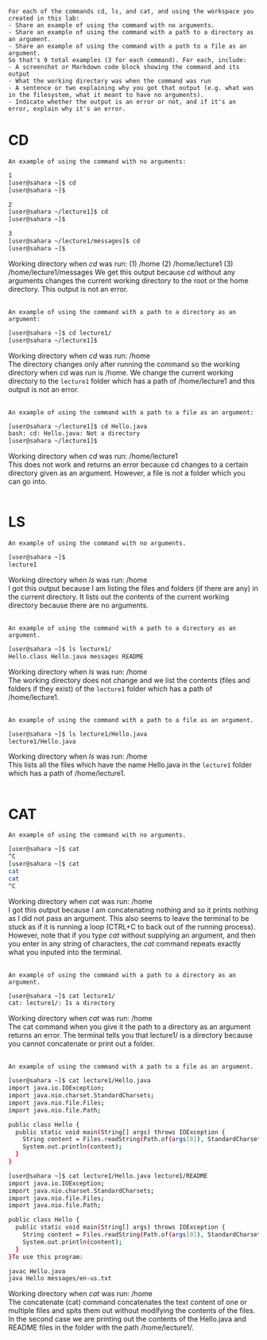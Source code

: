 ```
For each of the commands cd, ls, and cat, and using the workspace you created in this lab:
- Share an example of using the command with no arguments.
- Share an example of using the command with a path to a directory as an argument.
- Share an example of using the command with a path to a file as an argument.
So that's 9 total examples (3 for each command). For each, include:
- A screenshot or Markdown code block showing the command and its output
- What the working directory was when the command was run
- A sentence or two explaining why you got that output (e.g. what was in the filesystem, what it meant to have no arguments).
- Indicate whether the output is an error or not, and if it's an error, explain why it's an error.
```
# CD
`An example of using the command with no arguments:`
```bash
1
[user@sahara ~]$ cd
[user@sahara ~]$ 

2
[user@sahara ~/lecture1]$ cd
[user@sahara ~]$ 

3
[user@sahara ~/lecture1/messages]$ cd 
[user@sahara ~]$ 
```
Working directory when *cd* was run: (1) /home (2) /home/lecture1 (3) /home/lecture1/messages
We get this output because *cd* without any arguments changes the current working directory to the root or the home directory. This output is not an error.<br><br>

`An example of using the command with a path to a directory as an argument:`
```bash
[user@sahara ~]$ cd lecture1/
[user@sahara ~/lecture1]$ 
```
Working directory when *cd* was run: /home  
The directory changes only after running the command so the working directory when *cd* was run is /home. We change the current working directory to the `lecture1` folder which has a path of /home/lecture1 and this output is not an error.<br><br>

`An example of using the command with a path to a file as an argument:`
```bash
[user@sahara ~/lecture1]$ cd Hello.java
bash: cd: Hello.java: Not a directory
[user@sahara ~/lecture1]$ 
```
Working directory when *cd* was run: /home/lecture1  
This does not work and returns an error because cd changes to a certain directory given as an argument. However, a file is not a folder which you can go into.<br><br>

# LS
`An example of using the command with no arguments.`
```bash
[user@sahara ~]$
lecture1
```
Working directory when *ls* was run: /home  
I got this output because I am listing the files and folders (if there are any) in the current directory. It lists out the contents of the current working directory because there are no arguments.<br><br>

`An example of using the command with a path to a directory as an argument.`
```bash
[user@sahara ~]$ ls lecture1/
Hello.class Hello.java messages README
```
Working directory when *ls* was run: /home  
The working directory does not change and we list the contents (files and folders if they exist) of the `lecture1` folder which has a path of /home/lecture1.<br><br>

`An example of using the command with a path to a file as an argument.`
```bash
[user@sahara ~]$ ls lecture1/Hello.java
lecture1/Hello.java
```
Working directory when *ls* was run: /home  
This lists all the files which have the name Hello.java in the `lecture1` folder which has a path of /home/lecture1.<br><br>

# CAT
`An example of using the command with no arguments.`
```bash
[user@sahara ~]$ cat
^C
[user@sahara ~]$ cat
cat
cat
^C
```
Working directory when *cat* was run: /home  
I got this output because I am concatenating nothing and so it prints nothing as I did not pass an argument. This also seems to leave the terminal to be stuck as if it is running a loop (CTRL+C to back out of the running process). However, note that if you type *cat* without supplying an argument, and then you enter in any string of characters, the *cat* command repeats exactly what you inputed into the terminal.<br><br>

`An example of using the command with a path to a directory as an argument.`
```bash
[user@sahara ~]$ cat lecture1/
cat: lecture1/: Is a directory
```
Working directory when *cat* was run: /home  
The cat command when you give it the path to a directory as an argument returns an error. The terminal tells you that lecture1/ is a directory because you cannot concatenate or print out a folder.<br><br>

`An example of using the command with a path to a file as an argument.`
```bash
[user@sahara ~]$ cat lecture1/Hello.java
import java.io.IOException;
import java.nio.charset.StandardCharsets;
import java.nio.file.Files;
import java.nio.file.Path;

public class Hello {
  public static void main(String[] args) throws IOException {
    String content = Files.readString(Path.of(args[0]), StandardCharsets.UTF_8);    
    System.out.println(content);
  }
}
```
```bash
[user@sahara ~]$ cat lecture1/Hello.java lecture1/README
import java.io.IOException;
import java.nio.charset.StandardCharsets;
import java.nio.file.Files;
import java.nio.file.Path;

public class Hello {
  public static void main(String[] args) throws IOException {
    String content = Files.readString(Path.of(args[0]), StandardCharsets.UTF_8);    
    System.out.println(content);
  }
}To use this program:

javac Hello.java
java Hello messages/en-us.txt
```
Working directory when *cat* was run: /home  
The concatenate (cat) command concatenates the text content of one or multiple files and spits them out without modifying the contents of the files. In the second case we are printing out the contents of the Hello.java and README files in the folder with the path /home/lecture1/.<br><br>
